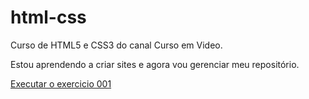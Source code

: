 # html-css

Curso de HTML5 e CSS3 do canal Curso em Video.

Estou aprendendo a criar sites e agora vou gerenciar meu repositório.

<a href="https://lucasgabriel2806.github.io/html-css/exercicios/modulo-01/ex001/index.html">Executar o exercicio 001</a>

